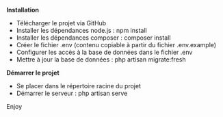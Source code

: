 __Installation__  
- Télécharger le projet via GitHub  
- Installer les dépendances node.js : npm install
- Installer les dépendances composer : composer install
- Créer le fichier .env (contenu copiable à partir du fichier .env.example)
- Configurer les accès à la base de données dans le fichier .env
- Mettre à jour la base de données : php artisan migrate:fresh

__Démarrer le projet__  
- Se placer dans le répertoire racine du projet
- Démarrer le serveur : php artisan serve

Enjoy
